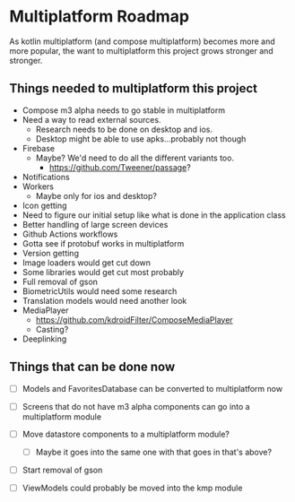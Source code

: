 # Multiplatform Roadmap

As kotlin multiplatform (and compose multiplatform) becomes more and more popular, the want to
multiplatform this project grows stronger and stronger.

## Things needed to multiplatform this project

- Compose m3 alpha needs to go stable in multiplatform
- Need a way to read external sources.
    - Research needs to be done on desktop and ios.
    - Desktop might be able to use apks...probably not though
- Firebase
    - Maybe? We'd need to do all the different variants too.
        - https://github.com/Tweener/passage?
- Notifications
- Workers
    - Maybe only for ios and desktop?
- Icon getting
- Need to figure our initial setup like what is done in the application class
- Better handling of large screen devices
- Github Actions workflows
- Gotta see if protobuf works in multiplatform
- Version getting
- Image loaders would get cut down
- Some libraries would get cut most probably
- Full removal of gson
- BiometricUtils would need some research
- Translation models would need another look
- MediaPlayer
    - https://github.com/kdroidFilter/ComposeMediaPlayer
    - Casting?
- Deeplinking

## Things that can be done now

- [ ] Models and FavoritesDatabase can be converted to multiplatform now
- [ ] Screens that do not have m3 alpha components can go into a multiplatform module
- [ ] Move datastore components to a multiplatform module?
    - [ ] Maybe it goes into the same one with that goes in that's above?
- [ ] Start removal of gson
- [ ] ViewModels could probably be moved into the kmp module

